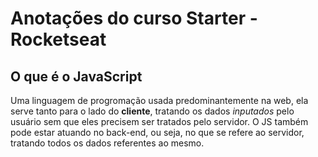 # Anotações do curso Starter - Rocketseat
## O que é o JavaScript
Uma linguagem de progromação usada predominantemente na web, ela serve tanto para o lado do **cliente**, tratando os dados _inputados_ pelo usuário sem que eles precisem ser tratados pelo servidor. O JS também pode estar atuando no back-end, ou seja, no que se refere ao servidor, tratando todos os dados referentes ao mesmo.